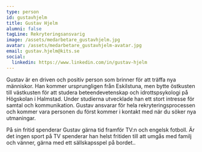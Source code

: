 ```yaml
---
type: person
id: gustavhjelm
title: Gustav Hjelm
alumni: false
tagLine: Rekryteringsansvarig
image: /assets/medarbetare_gustavhjelm.jpg
avatar: /assets/medarbetare_gustavhjelm-avatar.jpg
email: gustav.hjelm@kits.se
social:
  linkedin: https://www.linkedin.com/in/gustav-hjelm
---
```

Gustav är en driven och positiv person som brinner för att träffa nya människor. Han kommer ursprungligen från Eskilstuna, men bytte östkusten till västkusten för att studera beteendevetenskap och idrottspsykologi på Högskolan i Halmstad. Under studierna utvecklade han ett stort intresse för samtal och kommunikation. Gustav ansvarar för hela rekryteringsprocessen och kommer vara personen du först kommer i kontakt med när du söker nya utmaningar.

På sin fritid spenderar Gustav gärna tid framför TV:n och engelsk fotboll. Är det ingen sport på TV spenderar han helst fritiden till att umgås med familj och vänner, gärna med ett sällskapsspel på bordet..